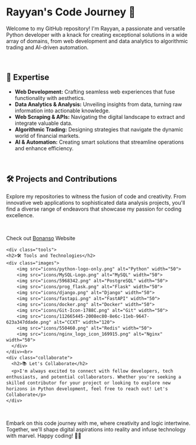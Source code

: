 <!DOCTYPE html>
<html>
<body>
  <div class="container">
    <div class="header">
      <h1>Rayyan's Code Journey 🚀</h1>
      <p>Welcome to my GitHub repository! I'm Rayyan, a passionate and versatile Python developer with a knack for creating exceptional solutions in a wide array of domains, from web development and data analytics to algorithmic trading and AI-driven automation.</p>
    </div><br>
    <div class="expertise">
      <h2>🚀 Expertise</h2>
      <ul>
        <li><strong>Web Development:</strong> Crafting seamless web experiences that fuse functionality with aesthetics.</li>
        <li><strong>Data Analytics & Analysis:</strong> Unveiling insights from data, turning raw information into actionable knowledge.</li>
        <li><strong>Web Scraping & APIs:</strong> Navigating the digital landscape to extract and integrate valuable data.</li>
        <li><strong>Algorithmic Trading:</strong> Designing strategies that navigate the dynamic world of financial markets.</li>
        <li><strong>AI & Automation:</strong> Creating smart solutions that streamline operations and enhance efficiency.</li>
      </ul>
    </div><br>
    <div class="projects">
      <h2>🛠️ Projects and Contributions</h2>
      <p>Explore my repositories to witness the fusion of code and creativity. From innovative web applications to sophisticated data analysis projects, you'll find a diverse range of endeavors that showcase my passion for coding excellence.</p>
    </div><br>
    <p>Check out <a href="https://bonanso.com" target="_blank">Bonanso</a> Website</p>

    <div class="tools">
    <h2>🛠️ Tools and Technologies</h2>
    <div class="images">
        <img src="icons/python-logo-only.png" alt="Python" width="50">
        <img src="icons/MySQL-Logo.png" alt="MySQL" width="50">
        <img src="icons/5968342.png" alt="PostgreSQL" width="50">
        <img src="icons/prog_flask.png" alt="Flask" width="50">
        <img src="icons/django.png" alt="Django" width="50">
        <img src="icons/fastapi.png" alt="FastAPI" width="50">
        <img src="icons/docker.png" alt="Docker" width="50">
        <img src="icons/Git-Icon-1788C.png" alt="Git" width="50">
        <img src="icons/112665445-2008ec80-8e6c-11eb-9647-623a347ddade.png" alt="CCXT" width="120">
        <img src="icons/550460.png" alt="Redis" width="50">
        <img src="icons/nginx_logo_icon_169915.png" alt="Nginx" width="50">
      </div>
    </div><br>
    <div class="collaborate">
      <h2>📚 Let's Collaborate</h2>
      <p>I'm always excited to connect with fellow developers, tech enthusiasts, and potential collaborators. Whether you're seeking a skilled contributor for your project or looking to explore new horizons in Python development, feel free to reach out! Let's Collaborate</p>
    </div>
  </div><br>
  <div class="footer">
    <p>Embark on this code journey with me, where creativity and logic intertwine. Together, we'll shape digital aspirations into reality and infuse technology with marvel. Happy coding! 🐍🚀</p>
  </div>
</body>
</html>
